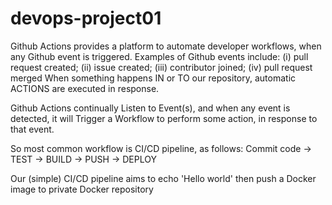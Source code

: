 # devops-project01

Github Actions provides a platform to automate developer workflows, when any Github event is triggered.
Examples of Github events include: (i) pull request created; (ii) issue created; (iii) contributor joined; (iv) pull request merged
When something happens IN or TO our repository, automatic ACTIONS are executed in response.

Github Actions continually Listen to Event(s), and when any event is detected, it will Trigger a Workflow to perform some action, in response to that event.

So most common workflow is CI/CD pipeline, as follows:
Commit code -> TEST -> BUILD -> PUSH -> DEPLOY


Our (simple) CI/CD pipeline aims to echo 'Hello world' then push a Docker image to private Docker repository
